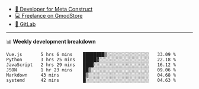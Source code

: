 - [🎈 Developer for Meta Construct](https://metastruct.net)
- [💻 Freelance on GmodStore](https://www.gmodstore.com/users/Tenrys)
- [🦊 GitLab](https://gitlab.com/Tenrys)

---

📊 **Weekly development breakdown**
<!--START_SECTION:waka-->

```text
Vue.js       5 hrs 6 mins    ████████▒░░░░░░░░░░░░░░░░   33.09 %
Python       3 hrs 25 mins   █████▓░░░░░░░░░░░░░░░░░░░   22.18 %
JavaScript   2 hrs 29 mins   ████░░░░░░░░░░░░░░░░░░░░░   16.12 %
JSON         1 hr 23 mins    ██▒░░░░░░░░░░░░░░░░░░░░░░   09.06 %
Markdown     43 mins         █▒░░░░░░░░░░░░░░░░░░░░░░░   04.68 %
systemd      42 mins         █░░░░░░░░░░░░░░░░░░░░░░░░   04.63 %
```

<!--END_SECTION:waka-->
